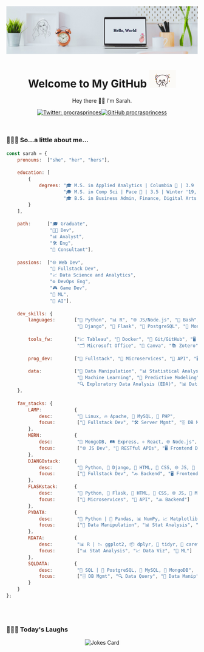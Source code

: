 <!-- Banner -->
<img src="./img/banner.png">
<!-- Introduction -->
<h1 align='center'> Welcome to My GitHub <img src="./img/tenor.gif" width="70"></h1>
<p align="center">Hey there 👋🏼 I'm Sarah.</p>

<!-- Badges -->
<div align="center">

[![Twitter: procrasprinces](https://img.shields.io/twitter/follow/procrasprinces?style=social)](https://twitter.com/procrasprinces)[![GitHub procrasprincess](https://img.shields.io/github/followers/procrasprincess?label=follow&style=social)](https://github.com/procrasprincess)
</div>

<br>

### 👩🏼‍💻 So...a little about me...  
<!-- <img align='right' src="./img/profile.jpg" width="250"> -->

<div>

```javascript
const sarah = {    
    pronouns:  ["she", "her", "hers"],

    education: [
        {
            degrees: "🎓 M.S. in Applied Analytics | Columbia 🦁 | 3.9 | Spring '24, " + 
                     "🎓 M.S. in Comp Sci | Pace 🐶 | 3.5 | Winter '19, " + 
                     "🎓 B.S. in Business Admin, Finance, Digital Arts | Stony Brook 🐺 | Summer '17"
        }
    ],
    
    path:      ["🎓 Graduate", 
                "👩‍💻 Dev",
                "📊 Analyst",
                "🛠️ Eng",
                "💼 Consultant"],

    passions:  ["🌐 Web Dev",
                "🔧 Fullstack Dev",
                "📈 Data Science and Analytics",
                "⚙️ DevOps Eng",
                "🎮 Game Dev",
                "🤖 ML",
                "🧠 AI"],

    dev_skills: {
        languages:       ["🐍 Python", "📊 R", "🌐 JS/Node.js", "🐚 Bash", "📄 HTML", "🎨 CSS", "⚛️ React", 
                          "🦄 Django", "🍰 Flask", "🐘 PostgreSQL", "🍃 MongoDB", "🐬 MySQL", "📐 MATLAB", "💻 C#"],

        tools_fw:        ["📈 Tableau", "🐋 Docker", "🐙 Git/GitHub", "🖥️ VS Code", "🐼 Pandas",
                          "🗂️ Microsoft Office", "🎨 Canva", "📚 Zotero", "☁️ AWS", "☁️ Google Cloud"],

        prog_dev:        ["🔧 Fullstack", "🔗 Microservices", "🔌 API", "🖥️ Frontend", "🔙 Backend"],

        data:            ["🔄 Data Manipulation", "📊 Statistical Analysis", "📈 Data Visualization", 
                          "🤖 Machine Learning", "🔮 Predictive Modeling", "🧹 Data Cleaning", 
                          "🔍 Exploratory Data Analysis (EDA)", "📊 Data Analytics"]
    },
    
    fav_stacks: {
        LAMP:            {
            desc:         "🐧 Linux, 🔥 Apache, 🐬 MySQL, 🐘 PHP",
            focus:        ["🔧 Fullstack Dev", "🛠️ Server Mgmt", "🗄️ DB Mgmt"]
        },
        MERN:            {
            desc:         "🍃 MongoDB, 🛤️ Express, ⚛️ React, 🌐 Node.js",
            focus:        ["🌐 JS Dev", "🔗 RESTful APIs", "🖥️ Frontend Dev"]
        },
        DJANGOstack:     {
            desc:         "🐍 Python, 🦄 Django, 📄 HTML, 🎨 CSS, 🌐 JS, 🐘 PostgreSQL",
            focus:        ["🔧 Fullstack Dev", "🔙 Backend", "🖥️ Frontend"]
        },
        FLASKstack:      {
            desc:         "🐍 Python, 🍰 Flask, 📄 HTML, 🎨 CSS, 🌐 JS, 🐬 MySQL",
            focus:        ["🔗 Microservices", "🔌 API", "🔙 Backend"]
        },
        PYDATA:          {
            desc:         "🐍 Python | 🐼 Pandas, 📊 NumPy, 📈 Matplotlib, 🎨 Seaborn, 🤖 Sklearn",
            focus:        ["🔄 Data Manipulation", "📊 Stat Analysis", "📈 Data Viz", "🤖 ML"]
        },
        RDATA:           {
            desc:         "📊 R | 📉 ggplot2, 📦 dplyr, 🔄 tidyr, 🧮 caret",
            focus:        ["📊 Stat Analysis", "📈 Data Viz", "🤖 ML"]
        },
        SQLDATA:         {
            desc:         "🔎 SQL | 🐘 PostgreSQL, 🐬 MySQL, 🍃 MongoDB",
            focus:        ["🗄️ DB Mgmt", "🔍 Data Query", "🔄 Data Manip"]
        }
    }
};
```
</div>

<br>

<!-- ### &#x1f4c8; GitHub Stats
<p align="center">
<a href="https://github.com/procrasprincess">
  <img align="center" style="margin:0.5rem" src="https://github-readme-stats.vercel.app/api?username=procrasprincess&show_icons=true&line_height=27&count_private=true&title_color=c9afcc&text_color=c9afcc&icon_color=4AB097&bg_color=f2f2f2" alt="Sarah's GitHub Stats" />
</a>
</p> -->

<br>

### 🤹🏼‍♀️ Today's Laughs
<div align="center">

![Jokes Card](https://readme-jokes.vercel.app/api)
</div>


<!-- Github Template
**procrasprincess/procrasprincess** is a ✨ _special_ ✨ repository because its `README.md` (this file) appears on your GitHub profile.

Here are some ideas to get you started:

- 🔭 I’m currently working on ...
- 🌱 I’m currently learning ...
- 👯 I’m looking to collaborate on ...
- 🤔 I’m looking for help with ...
- 💬 Ask me about ...
- 📫 How to reach me: ...
- 😄 Pronouns: ...
- ⚡ Fun fact: ...
-->
